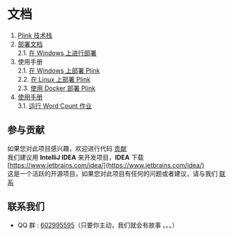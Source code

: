 # 文档

1. [Plink 技术栈](technicalNote.md)
2. [部署文档](deploy-standalone.md)  
    2.1. [在 Windows 上进行部署](deploy-standalone-on-windows.md)
3. 使用手册  
    2.1. [在 Windows 上部署 Plink](deploy-standalone-on-windows.md)  
    2.2. [在 Linux 上部署 Plink](deploy-standalone-on-linux.md)  
    2.3. [使用 Docker 部署 Plink](deploy-standalone-on-docker.md)
3. [使用手册](manual/manual-home.md)  
    3.1. [运行 Word Count 作业](manual/manual-run-word-count.md)

## 参与贡献
如果您对此项目感兴趣，欢迎进行代码 [贡献](../CONTRIBUTING.md)  
我们建议用 **IntelliJ IDEA** 来开发项目，**IDEA** 下载 [https://www.jetbrains.com/idea/](https://www.jetbrains.com/idea/)  
这是一个活跃的开源项目，如果您对此项目有任何的问题或者建议，请与我们 [联系](#联系我们)

## 联系我们
- QQ 群 : [602995595](https://shang.qq.com/wpa/qunwpa?idkey=80abdf504880b073062bc0e65a40411379ca1df99726736f426b5e9fbbd02310)（只要你主动，我们就会有故事 。。。）
